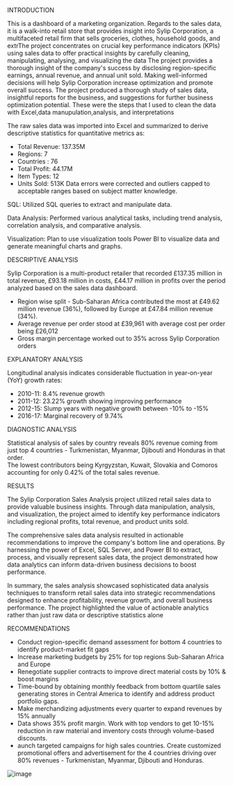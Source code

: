 INTRODUCTION

This is a dashboard of a marketing organization. 
Regards to the sales data, it is a walk-into retail store that provides insight into Sylip Corporation,
a multifaceted retail firm that sells groceries, clothes, household goods, and extrThe project concentrates on crucial key performance indicators (KPIs) using sales data to offer practical insights by carefully cleaning, manipulating, analysing, and visualizing the data
The project provides a thorough insight of the company's success by disclosing region-specific earnings, annual revenue, and annual unit sold. Making well-informed decisions will help Sylip Corporation increase optimization and promote overall success.
The project produced a thorough study of sales data, insightful reports for the business, and suggestions for further business optimization potential.
These were the steps that I used to clean the data with Excel,data manupulation,analysis, and interpretations

The raw sales data was imported into Excel and summarized to derive descriptive statistics for quantitative metrics as:

- Total Revenue:   137.35M
- Regions:          7
- Countries :      76
- Total Profit:    44.17M
- Item Types:      12
- Units Sold:      513K
Data errors were corrected and outliers capped to acceptable ranges based on subject matter knowledge.

SQL: Utilized SQL queries to extract and manipulate data.

Data Analysis: Performed various analytical tasks, including trend analysis, correlation analysis, and comparative analysis.

Visualization: Plan to use visualization tools Power BI to visualize data and generate meaningful charts and graphs.


DESCRIPTIVE ANALYSIS

Sylip Corporation is a multi-product retailer that recorded £137.35 million in total revenue, £93.18 million in costs, £44.17 million in profits over the period analyzed based on the sales data dashboard. 

- Region wise split - Sub-Saharan Africa contributed the most at £49.62 million revenue (36%), followed by Europe at £47.84 million revenue (34%).
- Average revenue per order stood at £39,961 with average cost per order being £26,012
- Gross margin percentage worked out to 35% across Sylip Corporation orders

EXPLANATORY ANALYSIS

Longitudinal analysis indicates considerable fluctuation in year-on-year (YoY) growth rates:  
- 2010-11: 8.4% revenue growth 
- 2011-12: 23.22% growth showing improving performance
- 2012-15: Slump years with negative growth between -10% to -15% 
- 2016-17: Marginal recovery of 9.74% 

DIAGNOSTIC ANALYSIS 

Statistical analysis of sales by country reveals 80% revenue coming from just top 4 countries - Turkmenistan, Myanmar, Djibouti and Honduras in that order.  
The lowest contributors being Kyrgyzstan, Kuwait, Slovakia and Comoros accounting for only 0.42% of the total sales revenue.

RESULTS


The Sylip Corporation Sales Analysis project utilized retail sales data to provide valuable business insights. Through data manipulation, analysis, and visualization, the project aimed to identify key performance indicators including regional profits, total revenue, and product units sold.

The comprehensive sales data analysis resulted in actionable recommendations to improve the company's bottom line and operations. By harnessing the power of Excel, SQL Server, and Power BI to extract, process, and visually represent sales data, the project demonstrated how data analytics can inform data-driven business decisions to boost performance.

In summary, the sales analysis showcased sophisticated data analysis techniques to transform retail sales data into strategic recommendations designed to enhance profitability, revenue growth, and overall business performance. The project highlighted the value of actionable analytics rather than just raw data or descriptive statistics alone


RECOMMENDATIONS



- Conduct region-specific demand assessment for bottom 4 countries to identify product-market fit gaps
- Increase marketing budgets by 25% for top regions Sub-Saharan Africa and Europe   
- Renegotiate supplier contracts to improve direct material costs by 10% & boost margins
- Time-bound by obtaining monthly feedback from bottom quartile sales generating stores in Central America to identify and address product portfolio gaps.
-  Make merchandizing adjustments every quarter to expand revenues by 15% annually
-  Data shows 35% profit margin. Work with top vendors to get 10-15% reduction in raw material and inventory costs through volume-based discounts.
- aunch targeted campaigns for high sales countries. Create customized promotional offers and advertisement for the 4 countries driving over 80% revenues - Turkmenistan, Myanmar, Djibouti and Honduras. 



![image](https://github.com/julietidika/Slylip-corporation-sales-data-2-10-2017/assets/148558224/9fdfeaea-2e88-48fd-b680-b9f06d8f2f00)
